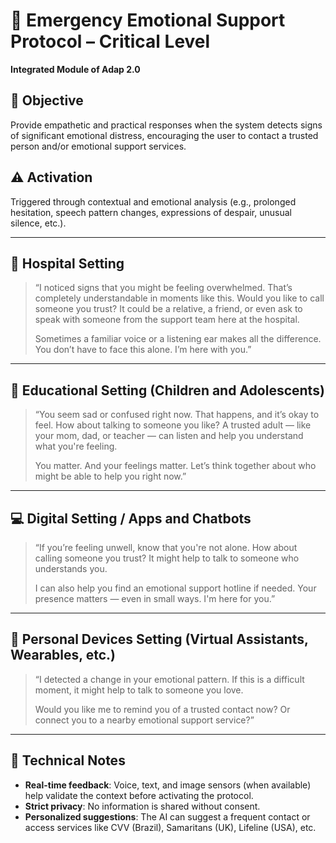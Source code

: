 
# 🛟 Emergency Emotional Support Protocol – Critical Level  
**Integrated Module of Adap 2.0**

## 🎯 Objective  
Provide empathetic and practical responses when the system detects signs of significant emotional distress, encouraging the user to contact a trusted person and/or emotional support services.

## ⚠️ Activation  
Triggered through contextual and emotional analysis (e.g., prolonged hesitation, speech pattern changes, expressions of despair, unusual silence, etc.).

---

## 🏥 Hospital Setting
> “I noticed signs that you might be feeling overwhelmed. That’s completely understandable in moments like this. Would you like to call someone you trust? It could be a relative, a friend, or even ask to speak with someone from the support team here at the hospital.  
>
> Sometimes a familiar voice or a listening ear makes all the difference. You don’t have to face this alone. I’m here with you.”

---

## 🧒 Educational Setting (Children and Adolescents)
> “You seem sad or confused right now. That happens, and it’s okay to feel. How about talking to someone you like? A trusted adult — like your mom, dad, or teacher — can listen and help you understand what you're feeling.  
>
> You matter. And your feelings matter. Let’s think together about who might be able to help you right now.”

---

## 💻 Digital Setting / Apps and Chatbots
> “If you’re feeling unwell, know that you're not alone. How about calling someone you trust? It might help to talk to someone who understands you.  
>
> I can also help you find an emotional support hotline if needed. Your presence matters — even in small ways. I'm here for you.”

---

## 📱 Personal Devices Setting (Virtual Assistants, Wearables, etc.)
> “I detected a change in your emotional pattern. If this is a difficult moment, it might help to talk to someone you love.  
>
> Would you like me to remind you of a trusted contact now? Or connect you to a nearby emotional support service?”

---

## 🧩 Technical Notes

- **Real-time feedback**: Voice, text, and image sensors (when available) help validate the context before activating the protocol.
- **Strict privacy**: No information is shared without consent.
- **Personalized suggestions**: The AI can suggest a frequent contact or access services like CVV (Brazil), Samaritans (UK), Lifeline (USA), etc.
